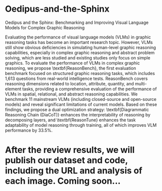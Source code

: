 # Oedipus-and-the-Sphinx
Oedipus and the Sphinx: Benchmarking and Improving Visual Language Models for Complex Graphic Reasoning

Evaluating the performance of visual language models (VLMs) in graphic reasoning tasks has become an important research topic. However, VLMs still show obvious deficiencies in simulating human-level graphic reasoning capabilities, especially in complex graphic reasoning and abstract problem solving, which are less studied and existing studies only focus on simple graphics. To evaluate the performance of VLMs in complex graphic reasoning, we propose \textbf{ReasonBench}, the first evaluation benchmark focused on structured graphic reasoning tasks, which includes 1,613 questions from real-world intelligence tests. ReasonBench covers reasoning dimensions related to location, attribute, quantity, and multi-element tasks, providing a comprehensive evaluation of the performance of VLMs in spatial, relational, and abstract reasoning capabilities. We benchmark 11 mainstream VLMs (including closed-source and open-source models) and reveal significant limitations of current models. Based on these findings, we propose a dual optimization strategy: \textbf{Diagrammatic Reasoning Chain (DiaCoT)} enhances the interpretability of reasoning by decomposing layers, and \textbf{ReasonTune} enhances the task adaptability of model reasoning through training, all of which improves VLM performance by 33.5\%.

# After the review results, we will publish our dataset and code, including the URL and analysis of each image. Coming soon...
